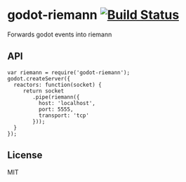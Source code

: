 godot-riemann [![Build Status](https://travis-ci.org/oroce/godot-riemann.svg?branch=v1.1.0)](https://travis-ci.org/oroce/godot-riemann)
=========

Forwards godot events into riemann

## API

~~~
var riemann = require('godot-riemann');
godot.createServer({
  reactors: function(socket) {
     return socket
        .pipe(riemann({
          host: 'localhost',
          port: 5555,
          transport: 'tcp'
        }));
  }
});
~~~

## License

MIT